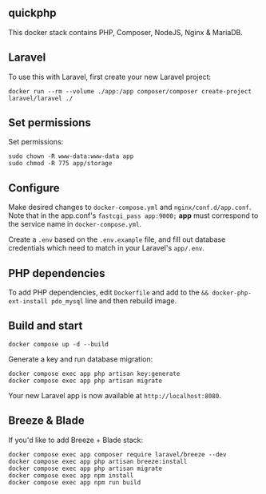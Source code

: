 ## quickphp

This docker stack contains PHP, Composer, NodeJS, Nginx & MariaDB.

## Laravel

To use this with Laravel, first create your new Laravel project:

`docker run --rm --volume ./app:/app composer/composer create-project laravel/laravel ./`

## Set permissions

Set permissions:

```
sudo chown -R www-data:www-data app
sudo chmod -R 775 app/storage
```

## Configure

Make desired changes to `docker-compose.yml` and `nginx/conf.d/app.conf`. Note that in the app.conf's `fastcgi_pass app:9000;` **app** must correspond to the service name in `docker-compose.yml`.

Create a `.env` based on the `.env.example` file, and fill out database credentials which need to match in your Laravel's `app/.env`.

## PHP dependencies

To add PHP dependencies, edit `Dockerfile` and add to the `&& docker-php-ext-install pdo_mysql` line and then rebuild image.

## Build and start

`docker compose up -d --build`

Generate a key and run database migration:

```
docker compose exec app php artisan key:generate
docker compose exec app php artisan migrate
```

Your new Laravel app is now available at `http://localhost:8080`.

## Breeze & Blade

If you'd like to add Breeze + Blade stack:

```
docker compose exec app composer require laravel/breeze --dev
docker compose exec app php artisan breeze:install
docker compose exec app php artisan migrate
docker compose exec app npm install
docker compose exec app npm run build
```